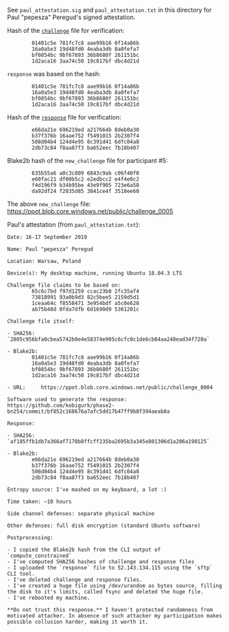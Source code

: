 See `paul_attestation.sig` and `paul_attestation.txt` in this directory for
Paul "pepesza" Peregud's signed attestation.


Hash of the [`challenge`](https://ppot.blob.core.windows.net/public/challenge_0004) file for verification:
```
        01401c5e 781fc7c8 aae99b16 0f14a86b
        16a0a5e3 19d48fd0 4eaba3db 8a0fefa7
        bf0854bc 9bf67893 36b8680f 261151bc
        1d2aca16 3aa74c50 19c817bf dbc4d21d
```

`response` was based on the hash:      
```
        01401c5e 781fc7c8 aae99b16 0f14a86b
        16a0a5e3 19d48fd0 4eaba3db 8a0fefa7
        bf0854bc 9bf67893 36b8680f 261151bc
        1d2aca16 3aa74c50 19c817bf dbc4d21d
```

Hash of the [`response`](https://ppot.blob.core.windows.net/public/response_0004_pepesha) file for verification:

```
        e66da21e 696219ed a217664b 8deb0a30
        b37f376b 16aae752 f5491015 2b2307f4
        508d04b4 124d4e95 8c391d41 6dfc04a8
        2db73c84 f8aa87f3 ba652eec 7b18b407
```

Blake2b hash of the `new_challenge` file for participant #5:

```
        635b55a6 a0c3c809 6843c9ab c06f40f0
        e60fac21 df00b5c2 e2edbcc2 e4f4e0c2
        f4d196f9 b34b95be 43e9f905 723e6a58
        da92df24 f2035d85 3841ce4f 3518ee60
```

The above `new_challenge` file: https://ppot.blob.core.windows.net/public/challenge_0005

Paul's attestation (from `paul_attestation.txt`):

```
Date: 16-17 September 2019

Name: Paul "pepesza" Peregud

Location: Warsaw, Poland

Device(s): My desktop machine, running Ubuntu 18.04.3 LTS

Challenge file claims to be based on:
        65c6c7bd f97d1259 ccac23b0 2fc35af4
        73818991 93a0b9d3 82c5bee5 2159d5d1
        1ceaa64c f8558471 3e954bdf a5c0e628
        ab75b48d 0fda7dfb 6d1690d9 5361201c

Challenge file itself:

- SHA256:  `2805c956bfa0cbea5742b0e4e58374e905c6cfc0c1de6cb84aa248ead34f720a`

- Blake2b:
        01401c5e 781fc7c8 aae99b16 0f14a86b
        16a0a5e3 19d48fd0 4eaba3db 8a0fefa7
        bf0854bc 9bf67893 36b8680f 261151bc
        1d2aca16 3aa74c50 19c817bf dbc4d21d

- URL:     https://ppot.blob.core.windows.net/public/challenge_0004

Software used to generate the response: https://github.com/kobigurk/phase2-bn254/commit/bf852c168676a7afc5dd17b47ff9b8f394aeab8a

Response:

- SHA256: `af185ffb1db7a366af7170b8ffcff235ba2695b3a345e801306d1a206a190125`

- Blake2b:
        e66da21e 696219ed a217664b 8deb0a30
        b37f376b 16aae752 f5491015 2b2307f4
        508d04b4 124d4e95 8c391d41 6dfc04a8
        2db73c84 f8aa87f3 ba652eec 7b18b407

Entropy source: I've mashed on my keyboard, a lot :)

Time taken: ~10 hours

Side channel defenses: separate physical machine

Other defenses: full disk encryption (standard Ubuntu software)

Postprocessing:

- I copied the Blake2b hash from the CLI output of `compute_constrained`
- I've computed SHA256 hashes of challenge and response files
- I uploaded the `response` file to 52.143.134.115 using the `sftp` CLI tool.
- I've deleted challenge and response files.
- I've created a huge file using /dev/urandom as bytes source, filling the disk to it's limits, called fsync and deleted the huge file.
- I've rebooted my machine.

**Do not trust this response.** I haven't protected randomness from motivated attacker. In absence of such attacker my participation makes possible collusion harder, making it worth it.

```
